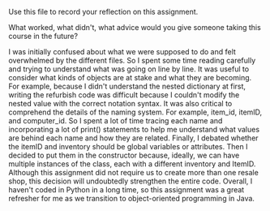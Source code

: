Use this file to record your reflection on this assignment. 

What worked, what didn't, what advice would you give someone taking this course in the future?

I was initially confused about what we were supposed to do and felt overwhelmed by the different files. So I spent some time reading carefully and trying to understand what was going on line by line. It was useful to consider what kinds of objects are at stake and what they are becoming. For example, because I didn't understand the nested dictionary at first, writing the refurbish code was difficult because I couldn't modify the nested value with the correct notation syntax. It was also critical to comprehend the details of the naming system. For example, item_id, itemID, and computer_id. So I spent a lot of time tracing each name and incorporating a lot of print() statements to help me understand what values are behind each name and how they are related. Finally, I debated whether the itemID and inventory should be global variables or attributes. Then I decided to put them in the constructor because, ideally, we can have multiple instances of the class, each with a different inventory and ItemID. Although this assignment did not require us to create more than one resale shop, this decision will undoubtedly strengthen the entire code. Overall, I haven't coded in Python in a long time, so this assignment was a great refresher for me as we transition to object-oriented programming in Java.